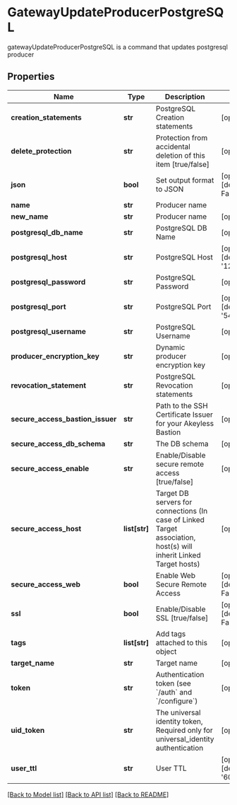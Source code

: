 # GatewayUpdateProducerPostgreSQL

gatewayUpdateProducerPostgreSQL is a command that updates postgresql producer
## Properties
Name | Type | Description | Notes
------------ | ------------- | ------------- | -------------
**creation_statements** | **str** | PostgreSQL Creation statements | [optional] 
**delete_protection** | **str** | Protection from accidental deletion of this item [true/false] | [optional] 
**json** | **bool** | Set output format to JSON | [optional] [default to False]
**name** | **str** | Producer name | 
**new_name** | **str** | Producer name | [optional] 
**postgresql_db_name** | **str** | PostgreSQL DB Name | [optional] 
**postgresql_host** | **str** | PostgreSQL Host | [optional] [default to '127.0.0.1']
**postgresql_password** | **str** | PostgreSQL Password | [optional] 
**postgresql_port** | **str** | PostgreSQL Port | [optional] [default to '5432']
**postgresql_username** | **str** | PostgreSQL Username | [optional] 
**producer_encryption_key** | **str** | Dynamic producer encryption key | [optional] 
**revocation_statement** | **str** | PostgreSQL Revocation statements | [optional] 
**secure_access_bastion_issuer** | **str** | Path to the SSH Certificate Issuer for your Akeyless Bastion | [optional] 
**secure_access_db_schema** | **str** | The DB schema | [optional] 
**secure_access_enable** | **str** | Enable/Disable secure remote access [true/false] | [optional] 
**secure_access_host** | **list[str]** | Target DB servers for connections (In case of Linked Target association, host(s) will inherit Linked Target hosts) | [optional] 
**secure_access_web** | **bool** | Enable Web Secure Remote Access | [optional] [default to False]
**ssl** | **bool** | Enable/Disable SSL [true/false] | [optional] [default to False]
**tags** | **list[str]** | Add tags attached to this object | [optional] 
**target_name** | **str** | Target name | [optional] 
**token** | **str** | Authentication token (see &#x60;/auth&#x60; and &#x60;/configure&#x60;) | [optional] 
**uid_token** | **str** | The universal identity token, Required only for universal_identity authentication | [optional] 
**user_ttl** | **str** | User TTL | [optional] [default to '60m']

[[Back to Model list]](../README.md#documentation-for-models) [[Back to API list]](../README.md#documentation-for-api-endpoints) [[Back to README]](../README.md)


